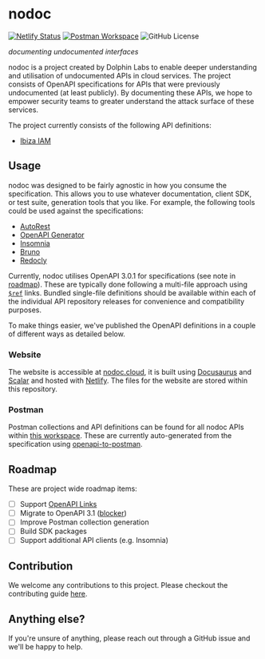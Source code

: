 # nodoc

[![Netlify Status](https://api.netlify.com/api/v1/badges/e8bdbd46-256f-4d97-a34c-775929adfbac/deploy-status)](https://app.netlify.com/sites/nodoc/deploys)
[![Postman Workspace](https://img.shields.io/badge/postman-dolphinlabs-ef5b25?logo=postman&logoColor=white)](https://www.postman.com/dolphinlabs/workspace/nodoc)
![GitHub License](https://img.shields.io/github/license/dolphinsec/nodoc)

_documenting undocumented interfaces_

nodoc is a project created by Dolphin Labs to enable deeper understanding and utilisation of undocumented APIs in cloud services. The project consists of OpenAPI specifications for APIs that were previously undocumented (at least publicly). By documenting these APIs, we hope to empower security teams to greater understand the attack surface of these services.

The project currently consists of the following API definitions:

- [Ibiza IAM](https://github.com/dolphinsec/nodoc-ibiza-iam)

## Usage

nodoc was designed to be fairly agnostic in how you consume the specification. This allows you to use whatever documentation, client SDK, or test suite, generation tools that you like. For example, the following tools could be used against the specifications:

- [AutoRest](https://github.com/Azure/autorest)
- [OpenAPI Generator](https://openapi-generator.tech/)
- [Insomnia](https://docs.insomnia.rest/insomnia/import-export-data)
- [Bruno](https://www.usebruno.com/)
- [Redocly](https://redocly.com/)

Currently, nodoc utilises OpenAPI 3.0.1 for specifications (see note in [roadmap](#roadmap)). These are typically done following a multi-file approach using [`$ref`](https://swagger.io/docs/specification/using-ref/) links. Bundled single-file definitions should be available within each of the individual API repository releases for convenience and compatibility purposes.

To make things easier, we've published the OpenAPI definitions in a couple of different ways as detailed below.

### Website

The website is accessible at [nodoc.cloud](https://nodoc.cloud), it is built using [Docusaurus](https://docusaurus.io/) and [Scalar](https://github.com/scalar/scalar) and hosted with [Netlify](https://www.netlify.com/). The files for the website are stored within this repository.

### Postman

Postman collections and API definitions can be found for all nodoc APIs within [this workspace](https://www.postman.com/dolphinlabs/workspace/nodoc). These are currently auto-generated from the specification using [openapi-to-postman](https://github.com/postmanlabs/openapi-to-postman).

## Roadmap

These are project wide roadmap items:

- [ ] Support [OpenAPI Links](https://swagger.io/docs/specification/links/)
- [ ] Migrate to OpenAPI 3.1 ([blocker](https://community.postman.com/t/unable-to-validate-this-definition-when-choosing-3-1-0/56871/2))
- [ ] Improve Postman collection generation
- [ ] Build SDK packages
- [ ] Support additional API clients (e.g. Insomnia)

## Contribution

We welcome any contributions to this project. Please checkout the contributing guide [here](/CONTRIBUTING.md).

## Anything else?

If you're unsure of anything, please reach out through a GitHub issue and we'll be happy to help.
